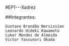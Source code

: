 
#EP1---Xadrez

##Integrantes:

    Gustavo Brandão Nersissian
    Leonardo Hideki Kawamoto
    Luker Mendes de Almeida
    Victor Yassunori Okada


